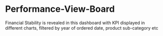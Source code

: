 # Performance-View-Board
Financial Stability is revealed in this dashboard with KPI displayed in different charts, filtered by year of ordered date, product sub-category etc
